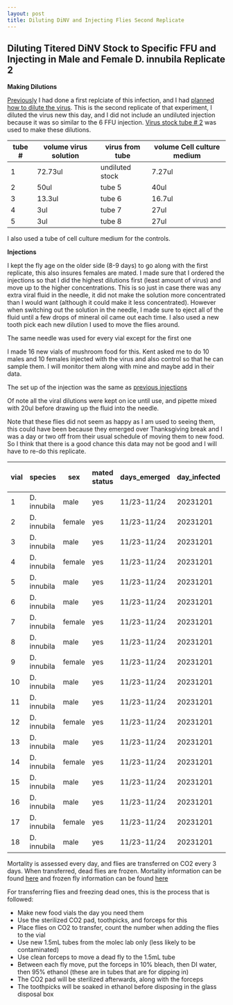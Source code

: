 ```yaml
---
layout: post
title: Diluting DiNV and Injecting Flies Second Replicate
---
```


## Diluting Titered DiNV Stock to Specific FFU and Injecting in Male and Female D. innubila Replicate 2 

**Making Dilutions**

[Previously](https://meschedl.github.io/Unckless-Lab-Notebook-Maggie/2023/11/03/Dilution-Series-Injection-Rep-1.html) I had done a first replciate of this infection, and I had [planned how to dilute the virus](https://meschedl.github.io/Unckless-Lab-Notebook-Maggie/2023/11/01/planning-dilution-series-infection.html). This is the second replicate of that experiment, I diluted the virus new this day, and I did not include an undiluted injection because it was so similar to the 6 FFU injection. [Virus stock tube # 2](https://docs.google.com/spreadsheets/d/1RHdErRIw14FFfQLZ-Elngy35rnMQVDSuWZvyMcucVT0/edit#gid=0) was used to make these dilutions. 

|tube #|volume virus solution|virus from tube|volume Cell culture medium|
|---|---|---|---|
|1|72.73ul|undiluted stock|7.27ul|
|2|50ul|tube 5|40ul|
|3|13.3ul|tube 6|16.7ul|
|4|3ul|tube 7|27ul|
|5|3ul|tube 8|27ul|

I also used a tube of cell culture medium for the controls. 

**Injections**

I kept the fly age on the older side (8-9 days) to go along with the first replicate, this also insures females are mated. I made sure that I ordered the injections so that I did the highest dilutions first (least amount of virus) and move up to the higher concentrations. This is so just in case there was any extra viral fluid in the needle, it did not make the solution more concentrated than I would want (although it could make it less concentrated). However when switching out the solution in the needle, I made sure to eject all of the fluid until a few drops of mineral oil came out each time. I also used a new tooth pick each new dilution I used to move the flies around. 

The same needle was used for every vial except for the first one

I made 16 new vials of mushroom food for this. Kent asked me to do 10 males and 10 females injected with the virus and also control so that he can sample them. I will monitor them along with mine and maybe add in their data. 

The set up of the injection was the same as [previous injections](https://meschedl.github.io/Unckless-Lab-Notebook-Maggie/2023/10/25/third-female-male-nanoject-test.html)

Of note all the viral dilutions were kept on ice until use, and pipette mixed with 20ul before drawing up the fluid into the needle. 

Note that these flies did not seem as happy as I am used to seeing them, this could have been because they emerged over Thanksgiving break and I was a day or two off from their usual schedule of moving them to new food. So I think that there is a good chance this data may not be good and I will have to re-do this replicate. 

| vial | species     | sex    | mated status | days_emerged | day_infected | age_infected | original_vial_from | tube | treatment | for  | volume | time | time on CO2 | original_N_number |
|------|-------------|--------|--------------|--------------|--------------|--------------|--------------------|------|-----------|------|--------|------|-------------|-------------------|
| 1    | D. innubila | male   | yes          | 11/23-11/24  | 20231201     | 8-9 days     | 8                  | CCM  | CCM       | me   | 27.6nl | 2:40 | 7 min       | 10                |
| 2    | D. innubila | female | yes          | 11/23-11/24  | 20231201     | 8-9 days     | 8                  | CCM  | CCM       | me   | 27.6nl | 2:54 | 6 min       | 9                 |
| 3    | D. innubila | male   | yes          | 11/23-11/24  | 20231201     | 8-9 days     | 7                  | CCM  | CCM       | me   | 27.6nl | 3:00 | 4 min       | 10                |
| 4    | D. innubila | female | yes          | 11/23-11/24  | 20231201     | 8-9 days     | 7                  | CCM  | CCM       | me   | 27.6nl | 3:04 | 6 min       | 10                |
| 5    | D. innubila | male   | yes          | 11/23-11/24  | 20231201     | 8-9 days     | 2                  | CCM  | CCM       | Kent | 27.6nl | 3:10 | 5 min       | 9                 |
| 6    | D. innubila | male   | yes          | 11/23-11/24  | 20231201     | 8-9 days     | 2 and 3            | CCM  | CCM       | Kent | 27.6nl | 3:16 | 6 min       | 10                |
| 7    | D. innubila | female | yes          | 11/23-11/24  | 20231201     | 8-9 days     | 8                  | 5    | 0.01 FFU  | me   | 27.6nl | 3:26 | 8 min       | 9                 |
| 8    | D. innubila | male   | yes          | 11/23-11/24  | 20231201     | 8-9 days     | 8                  | 5    | 0.01 FFU  | me   | 27.6nl | 3:34 |  9 min      | 10                |
| 9    | D. innubila | female | yes          | 11/23-11/24  | 20231201     | 8-9 days     | 5                  | 4    | 0.1 FFU   | me   | 27.6nl | 3:45 | 10 min      | 10                |
| 10   | D. innubila | male   | yes          | 11/23-11/24  | 20231201     | 8-9 days     | 4                  | 4    | 0.1 FFU   | me   | 27.6nl | 3:51 | 10 min      | 10                |
| 11   | D. innubila | male   | yes          | 11/23-11/24  | 20231201     | 8-9 days     | 1 and 2            | 3    | 1 FFU     | me   | 27.6nl | 4:05 | 8 min       | 10                |
| 12   | D. innubila | female | yes          | 11/23-11/24  | 20231201     | 8-9 days     | 1 and 2 and 7      | 3    | 1 FFU     | me   | 27.6nl | 4:10 | 10 min      | 10                |
| 13   | D. innubila | male   | yes          | 11/23-11/24  | 20231201     | 8-9 days     | 9                  | 2    | 3 FFU     | me   | 27.6nl | 4:25 |  6 min      | 10                |
| 14   | D. innubila | female | yes          | 11/23-11/24  | 20231201     | 8-9 days     | 7 and 3            | 2    | 3 FFU     | me   | 27.6nl | 4:30 |  10 min     | 9                 |
| 15   | D. innubila | male   | yes          | 11/23-11/24  | 20231201     | 8-9 days     | 6                  | 1    | 6 FFU     | me   | 27.6nl | 4:38 | 6 min       | 11                |
| 16   | D. innubila | male   | yes          | 11/23-11/24  | 20231201     | 8-9 days     | 9                  | 1    | 6 FFU     | me   | 27.6nl | 4:44 | 6 min       | 10                |
| 17   | D. innubila | female | yes          | 11/23-11/24  | 20231201     | 8-9 days     | 4                  | 1    | 6 FFU     | Kent | 27.6nl | 4:50 | 5 min       | 10                |
| 18   | D. innubila | male   | yes          | 11/23-11/24  | 20231201     | 8-9 days     | 3                  | 1    | 6 FFU     | Kent | 27.6nl | 4:55 | 6 min       | 10                |


Mortality is assessed every day, and flies are transferred on CO2 every 3 days. When transferred, dead flies are frozen. Mortality information can be found [here](https://docs.google.com/spreadsheets/d/1_OsNRkdbzG0nXcCOD0ctHPU0NSo9aMMqgBBq8Ju7xoc/edit#gid=0) and frozen fly information can be found [here](https://docs.google.com/spreadsheets/d/1ddzEHv5089H74f1ZZ_xz_6DfPFsz-9BBacYN8IIU3oU/edit#gid=0)

For transferring flies and freezing dead ones, this is the process that is followed:

- Make new food vials the day you need them 
- Use the sterilized CO2 pad, toothpicks, and forceps for this 
- Place flies on CO2 to transfer, count the number when adding the flies to the vial
- Use new 1.5mL tubes from the molec lab only (less likely to be contaminated)
- Use clean forceps to move a dead fly to the 1.5mL tube 
- Between each fly move, put the forceps in 10% bleach, then DI water, then 95% ethanol (these are in tubes that are for dipping in)
- The CO2 pad will be sterilized afterwards, along with the forceps 
- The toothpicks will be soaked in ethanol before disposing in the glass disposal box 

